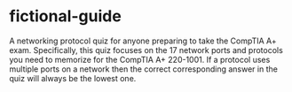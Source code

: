 # fictional-guide
A networking protocol quiz for anyone preparing to take the CompTIA A+ exam.
Specifically, this quiz focuses on the 17 network ports and protocols you need to memorize for the CompTIA A+ 220-1001. If a protocol uses multiple ports on a network then the correct corresponding answer in the quiz will always be the lowest one.
